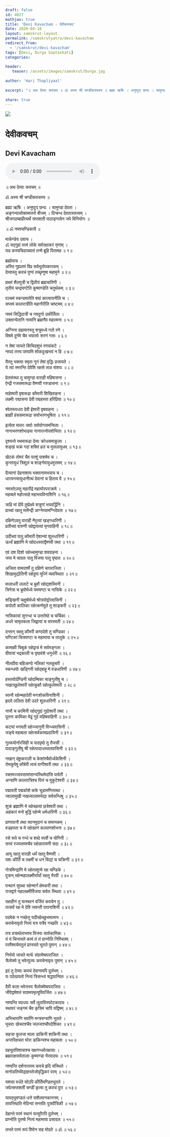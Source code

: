 ```yaml
---
draft: false
id: 4027    
mathjax: true    
title: 'Devi Kavacham - देवीकवचम्'    
date: 2020-04-18    
layout: samskrut-layout 
permalink: /samskrutyatra/devi-kavacham
redirect_from: 
  - '/samskrut/devi-kavacham'
tags: [Devi, Durga Saptashati]    
categories:    
    
header:    
   teaser: /assets/images/samskrut/Durga.jpg    
    
author: 'Hari Thapliyaal'    
    
excerpt: "॥ अथ देव्याः कवचम् ॥ ॐ अस्य श्री चण्डीकवचस्य ॥ ब्रह्मा ऋषिः । अनुष्टुप् छन्दः । चामुण्डा देवता । अङ्गन्यासोक्तमातरो बीजम् । दिग्बन्ध देवतास्तत्त्वम् । श्रीजगदम्बाप्रीत्यर्थे सप्तशती पाठाङ्गत्वेन जपे विनियोगः ॥ ॥ ॐ नमश्चण्डिकायै ॥ मार्कण्डेय उवाच । ॐ यद्गुह्यं"
    
share: true    
---
```

![](/assets/images/samskrut/Durga.jpg)    
    
# देवीकवचम्    
## Devi Kavacham    
    
<audio controls>
  <source src="https://raw.githubusercontent.com/dasarpai/DAI-mp3/main/dasarpai-mp3/033-deviKavacham.mp3" type="audio/mp3">
  Your browser does not support the audio element.
</audio>     
    
॥ अथ देव्याः कवचम् ॥    
    
ॐ अस्य श्री चण्डीकवचस्य ॥    
    
ब्रह्मा ऋषिः ।  अनुष्टुप् छन्दः ।  चामुण्डा देवता ।    
अङ्गन्यासोक्तमातरो बीजम् ।  दिग्बन्ध देवतास्तत्त्वम् ।    
श्रीजगदम्बाप्रीत्यर्थे सप्तशती पाठाङ्गत्वेन जपे विनियोगः ॥    
    
॥ ॐ नमश्चण्डिकायै ॥    
    
मार्कण्डेय उवाच ।    
ॐ यद्गुह्यं परमं लोके सर्वरक्षाकरं नृणाम् ।    
यन्न कस्यचिदाख्यातं तन्मे ब्रूहि पितामह ॥ १॥    
    
ब्रह्मोवाच ।    
अस्ति गुह्यतमं विप्र सर्वभूतोपकारकम् ।    
देव्यास्तु कवचं पुण्यं तच्छृणुष्व महामुने ॥ २॥    
    
प्रथमं शैलपुत्री च द्वितीयं ब्रह्मचारिणी ।    
तृतीयं चन्द्रघण्टेति कूष्माण्डेति चतुर्थकम् ॥ ३॥    
    
पञ्चमं स्कन्दमातेति षष्ठं कात्यायनीति च ।    
सप्तमं कालरात्रीति महागौरीति चाष्टमम् ॥ ४॥    
    
नवमं सिद्धिदात्री च नवदुर्गाः प्रकीर्तिताः ।    
उक्तान्येतानि नामानि ब्रह्मणैव महात्मना ॥ ५॥    
    
अग्निना दह्यमानस्तु शत्रुमध्ये गतो रणे ।    
विषमे दुर्गमे चैव भयार्त्ताः शरणं गताः ॥ ६॥    
    
न तेषां जायते किंचिदशुभं रणसंकटे ।    
नापदं तस्य पश्यामि शोकदुःखभयं न हि ॥ ७॥    
    
यैस्तु भक्त्या स्मृता नूनं तेषां वृद्धिः प्रजायते ।    
ये त्वां स्मरन्ति देवेशि रक्षसे तान्न संशयः ॥ ८॥    
    
प्रेतसंस्था तु चामुण्डा वाराही महिषासना ।    
ऐन्द्री गजसमारूढा वैष्णवी गरुडासना ॥ ९॥    
    
माहेश्वरी वृषारूढा कौमारी शिखिवाहना ।    
लक्ष्मीः पद्मासना देवी पद्महस्ता हरिप्रिया ॥ १०॥    
    
श्वेतरूपधरा देवी ईश्वरी वृषवाहना ।    
ब्राह्मी हंससमारूढा सर्वाभरणभूषिता ॥ ११॥    
    
इत्येता मातरः सर्वाः सर्वयोगसमन्विताः ।    
नानाभरणशोभाढ्या नानारत्नोपशोभिताः ॥ १२॥    
    
दृश्यन्ते रथमारूढा देव्यः क्रोधसमाकुलाः ।    
शङ्खं चक्रं गदां शक्तिं हलं च मुसलायुधम् ॥ १३॥    
    
खेटकं तोमरं चैव परशुं पाशमेव च ।    
कुन्तायुधं त्रिशूलं च शार्ङ्गमायुधमुत्तमम् ॥ १४॥    
    
दैत्यानां देहनाशाय भक्तानामभयाय च ।    
धारयन्त्यायुधानीत्थं देवानां च हिताय वै ॥ १५॥    
    
नमस्तेऽस्तु महारौद्रे महाघोरपराक्रमे ।    
महाबले महोत्साहे महाभयविनाशिनि ॥ १६॥    
    
त्राहि मां देवि दुष्प्रेक्ष्ये शत्रूणां भयवर्द्धिनि ।    
प्राच्यां रक्षतु मामैन्द्री आग्नेय्यामग्निदेवता ॥ १७॥    
    
दक्षिणेऽवतु वाराही नैरृत्यां खड्गधारिणी ।    
प्रतीच्यां वारुणी रक्षेद्वायव्यां मृगवाहिनी ॥ १८॥    
    
उदीच्यां पातु कौमारी ऐशान्यां शूलधारिणी ।    
ऊर्ध्वं ब्रह्माणि मे रक्षेदधस्ताद्वैष्णवी तथा ॥ १९॥    
    
एवं दश दिशो रक्षेच्चामुण्डा शववाहना ।    
जया मे चाग्रतः पातु विजया पातु पृष्ठतः ॥ २०॥    
    
अजिता वामपार्श्वे तु दक्षिणे चापराजिता ।    
शिखामुद्योतिनी रक्षेदुमा मूर्ध्नि व्यवस्थिता ॥ २१॥    
    
मालाधरी ललाटे च भ्रुवौ रक्षेद्यशस्विनी ।    
त्रिनेत्रा च भ्रुवोर्मध्ये यमघण्टा च नासिके ॥ २२॥    
    
शङ्खिनी चक्षुषोर्मध्ये श्रोत्रयोर्द्वारवासिनी ।    
कपोलौ कालिका रक्षेत्कर्णमूले तु शाङ्करी ॥ २३॥    
    
नासिकायां सुगन्धा च उत्तरोष्ठे च चर्चिका ।    
अधरे चामृतकला जिह्वायां च सरस्वती ॥ २४॥    
    
दन्तान् रक्षतु कौमरी कण्ठदेशे तु चण्डिका ।    
घण्टिकां चित्रघण्टा च महामाया च तालुके ॥ २५॥    
    
कामाक्षी चिबुकं रक्षेद्वाचं मे सर्वमङ्गला ।    
ग्रीवायां भद्रकाली च पृष्ठवंशे धनुर्धरी ॥ २६॥    
    
नीलग्रीवा बहिःकण्ठे नलिकां नलकूबरी ।    
स्कन्धयोः खड्गिनी रक्षेद्बाहू मे वज्रधारिणी ॥ २७॥    
    
हस्तयोर्दण्डिनी रक्षेदम्बिका चाङ्गुलीषु च ।    
नखाञ्छूलेश्वरी रक्षेत्कुक्षौ रक्षेत्कुलेश्वरी ॥ २८॥    
    
स्तनौ रक्षेन्महादेवी मनःशोकविनाशिनी ।    
हृदये ललिता देवी उदरे शूलधारिणी ॥ २९॥    
    
नाभौ च कामिनी रक्षेद्गुह्यं गुह्येश्वरी तथा ।    
पूतना कामिका मेढ्रं गुदे महिषवाहिनी ॥ ३०॥    
    
कट्यां भगवती रक्षेज्जानुनी विन्ध्यवासिनी ।    
जङ्घे महाबला रक्षेत्सर्वकामप्रदायिनी ॥ ३१॥    
    
गुल्फयोर्नारसिंही च पादपृष्ठे तु तैजसी ।    
पादाङ्गुलीषु श्री रक्षेत्पादाधस्तलवासिनी ॥ ३२॥    
    
नखान् दंष्ट्राकराली च केशांश्चैवोर्ध्वकेशिनी ।    
रोमकूपेषु कौबेरी त्वचं वागीश्वरी तथा ॥ ३३॥    
    
रक्तमज्जावसामांसान्यस्थिमेदांसि पार्वती ।    
अन्त्राणि कालरात्रिश्च पित्तं च मुकुटेश्वरी ॥ ३४॥    
    
पद्मावती पद्मकोशे कफे चूडामणिस्तथा ।    
ज्वालामुखी नखज्वालामभेद्या सर्वसन्धिषु ॥ ३५॥    
    
शुक्रं ब्रह्माणि मे रक्षेच्छायां छत्रेश्वरी तथा ।    
अहंकारं मनो बुद्धिं रक्षेन्मे धर्मधारिणी ॥ ३६॥    
    
प्राणापानौ तथा व्यानमुदानं च समानकम् ।    
वज्रहस्ता च मे रक्षेत्प्राणं कल्याणशोभना ॥ ३७॥    
    
रसे रूपे च गन्धे च शब्दे स्पर्शे च योगिनी ।    
सत्त्वं रजस्तमश्चैव रक्षेन्नारायणी सदा ॥ ३८॥    
    
आयू रक्षतु वाराही धर्मं रक्षतु वैष्णवी ।    
यशः कीर्तिं च लक्ष्मीं च धनं विद्यां च चक्रिणी ॥ ३९॥    
    
गोत्रमिन्द्राणि मे रक्षेत्पशून्मे रक्ष चण्डिके ।    
पुत्रान् रक्षेन्महालक्ष्मीर्भार्यां रक्षतु भैरवी ॥ ४०॥    
    
पन्थानं सुपथा रक्षेन्मार्गं क्षेमकरी तथा ।    
राजद्वारे महालक्ष्मीर्विजया सर्वतः स्थिता ॥ ४१॥    
    
रक्षाहीनं तु यत्स्थानं वर्जितं कवचेन तु ।    
तत्सर्वं रक्ष मे देवि जयन्ती पापनाशिनी ॥ ४२॥    
    
पदमेकं न गच्छेत्तु यदीच्छेच्छुभमात्मनः ।    
कवचेनावृतो नित्यं यत्र यत्रैव गच्छति ॥ ४३॥    
    
तत्र तत्रार्थलाभश्च विजयः सार्वकामिकः ।    
यं यं चिन्तयते कामं तं तं प्राप्नोति निश्चितम् ।    
परमैश्वर्यमतुलं प्राप्स्यते भूतले पुमान् ॥ ४४॥    
    
निर्भयो जायते मर्त्यः संग्रामेष्वपराजितः ।    
त्रैलोक्ये तु भवेत्पूज्यः कवचेनावृतः पुमान् ॥ ४५॥    
    
इदं तु देव्याः कवचं देवानामपि दुर्लभम् ।    
यः पठेत्प्रयतो नित्यं त्रिसन्ध्यं श्रद्धयान्वितः ॥ ४६॥    
    
दैवी कला भवेत्तस्य त्रैलोक्येष्वपराजितः ।    
जीवेद्वर्षशतं साग्रमपमृत्युविवर्जितः ॥ ४७॥    
    
नश्यन्ति व्याधयः सर्वे लूताविस्फोटकादयः ।    
स्थावरं जङ्गमं चैव कृत्रिमं चापि यद्विषम् ॥ ४८॥    
    
अभिचाराणि सर्वाणि मन्त्रयन्त्राणि भूतले ।    
भूचराः खेचराश्चैव जलजाश्चौपदेशिकाः ॥ ४९॥    
    
सहजा कुलजा माला डाकिनी शाकिनी तथा ।    
अन्तरिक्षचरा घोरा डाकिन्यश्च महाबलाः ॥ ५०॥    
    
ग्रहभूतपिशाचाश्च यक्षगन्धर्वराक्षसाः ।    
ब्रह्मराक्षसवेतालाः कुष्माण्डा भैरवादयः ॥ ५१॥    
    
नश्यन्ति दर्शनात्तस्य कवचे हृदि संस्थिते ।    
मानोन्नतिर्भवेद्राज्ञस्तेजोवृद्धिकरं परम् ॥ ५२॥    
    
यशसा वर्धते सोऽपि कीर्तिमण्डितभूतले ।    
जपेत्सप्तशतीं चण्डीं कृत्वा तु कवचं पुरा ॥ ५३॥    
    
यावद्भूमण्डलं धत्ते सशैलवनकाननम् ।    
तावत्तिष्ठति मेदिन्यां सन्ततिः पुत्रपौत्रिकी ॥ ५४॥    
    
देहान्ते परमं स्थानं यत्सुरैरपि दुर्लभम् ।    
प्राप्नोति पुरुषो नित्यं महामाया प्रसादतः ॥ ५५॥    
    
लभते परमं रूपं शिवेन सह मोदते ॥ ॐ ॥ ५६॥    
    
